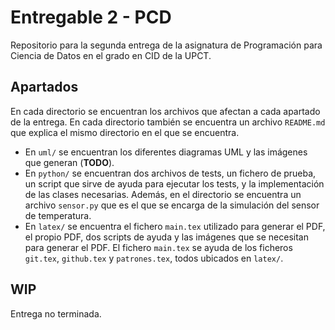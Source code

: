 # Entregable 2 - PCD

Repositorio para la segunda entrega de la asignatura de Programación para Ciencia de Datos en el grado en CID de la UPCT.

## Apartados

En cada directorio se encuentran los archivos que afectan a cada apartado de la entrega. En cada directorio también se encuentra un archivo `README.md` que explica el mismo directorio en el que se encuentra.

- En `uml/` se encuentran los diferentes diagramas UML y las imágenes que generan (**TODO**).
- En `python/` se encuentran dos archivos de tests, un fichero de prueba, un script que sirve de ayuda para ejecutar los tests, y la implementación de las clases necesarias. Además, en el directorio se encuentra un archivo `sensor.py` que es el que se encarga de la simulación del sensor de temperatura.
- En `latex/` se encuentra el fichero `main.tex` utilizado para generar el PDF, el propio PDF, dos scripts de ayuda y las imágenes que se necesitan para generar el PDF. El fichero `main.tex` se ayuda de los ficheros `git.tex`, `github.tex` y `patrones.tex`, todos ubicados en `latex/`.

## WIP

Entrega no terminada.

